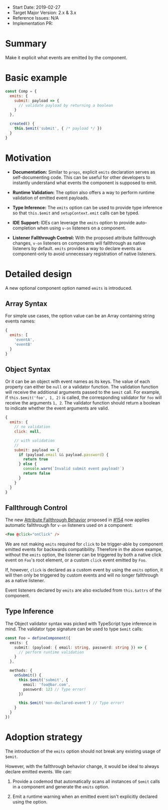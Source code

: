 - Start Date: 2019-02-27
- Target Major Version: 2.x & 3.x
- Reference Issues: N/A
- Implementation PR:

# Summary

Make it explicit what events are emitted by the component.

# Basic example

```javascript
const Comp = {
  emits: {
    submit: payload => {
      // validate payload by returning a boolean
    }
  },

  created() {
    this.$emit('submit', { /* payload */ })
  }
}
```

# Motivation

- **Documentation:** Similar to `props`, explicit `emits` declaration serves as self-documenting code. This can be useful for other developers to instantly understand what events the component is supposed to emit.

- **Runtime Validation:** The option also offers a way to perform runtime validation of emitted event payloads.

- **Type Inference:** The `emits` option can be used to provide type inference so that `this.$emit` and `setupContext.emit` calls can be typed.

- **IDE Support:** IDEs can leverage the `emits` option to provide auto-completion when using `v-on` listeners on a component.

- **Listener Fallthrough Control:** With the proposed attribute fallthrough changes, `v-on` listeners on components will fallthrough as native listeners by default. `emits` provides a way to declare events as component-only to avoid unnecessary registration of native listeners.

# Detailed design

A new optional component option named `emits` is introduced.

## Array Syntax

For simple use cases, the option value can be an Array containing string events names:

```javascript
{
  emits: [
    'eventA',
    'eventB'
  }
}
```

## Object Syntax

Or it can be an object with event names as its keys. The value of each property can either be `null` or a validator function. The validation function will receive the additional arguments passed to the `$emit` call. For example, if `this.$emit('foo', 1, 2)` is called, the corresponding validator for `foo` will receive the arguments `1, 2`. The validator function should return a boolean to indicate whether the event arguments are valid.

```javascript
{
  emits: {
    // no validation
    click: null,

    // with validation
    //
    submit: payload => {
      if (payload.email && payload.password) {
        return true
      } else {
        console.warn(`Invalid submit event payload!`)
        return false
      }
    }
  }
}
```
## Fallthrough Control

The new [Attribute Fallthrough Behavior](https://github.com/vuejs/rfcs/blob/amend-optional-props/active-rfcs/0000-attr-fallthrough.md) proposed in [#154](https://github.com/vuejs/rfcs/pull/154) now applies automatic fallthrough for `v-on` listeners used on a component:

``` html
<Foo @click="onClick" />
```

We are not making `emits` required for `click` to be trigger-able by component emitted events for backwards compatibility. Therefore in the above exampe, without the `emits` option, the listener can be triggered by both a native click event on `Foo`'s root element, or a custom `click` event emitted by `Foo`.

If, however, `click` is declared as a custom event by using the `emits` option, it will then only be triggered by custom events and will no longer fallthrough as a native listener.

Event listeners declared by `emits` are also excluded from `this.$attrs` of the component.

## Type Inference

The Object validator syntax was picked with TypeScript type inference in mind. The validator type signature can be used to type `$emit` calls:

``` ts
const Foo = defineComponent({
  emits: {
    submit: (payload: { email: string, password: string }) => {
      // perform runtime validation
    }
  },

  methods: {
    onSubmit() {
      this.$emit('submit', {
        email: 'foo@bar.com',
        password: 123 // Type error!
      })

      this.$emit('non-declared-event') // Type error!
    }
  }
})
```

# Adoption strategy

The introduction of the `emits` option should not break any existing usage of `$emit`.

However, with the fallthrough behavior change, it would be ideal to always declare emitted events. We can:

1. Provide a codemod that automatically scans all instances of `$emit` calls in a component and generate the `emits` option.

2. Emit a runtime warning when an emitted event isn't explicitly declared using the option.
